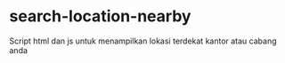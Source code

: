 # search-location-nearby
Script html dan js untuk menampilkan lokasi terdekat kantor atau cabang anda
